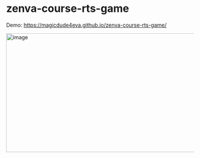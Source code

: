 # zenva-course-rts-game

Demo: https://magicdude4eva.github.io/zenva-course-rts-game/

<img width="571" height="320" alt="image" src="https://github.com/user-attachments/assets/c9bae0da-3cb0-4824-8891-e7dbc3168c5e" />

